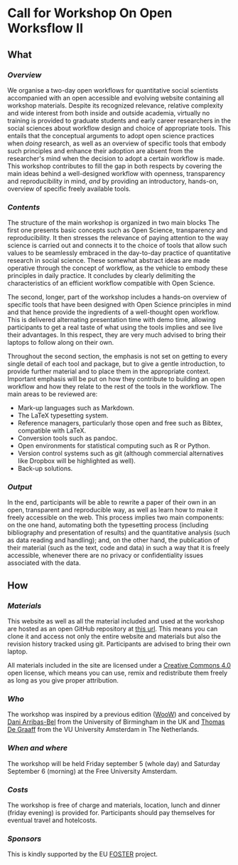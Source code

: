# Call for Workshop On Open Worksflow II


## What

### *Overview*

We organise a two-day open workflows for quantitative social scientists accompanied with an open accessible and evolving website containing all workshop materials. Despite its recognized relevance, relative complexity and wide interest from both inside and outside academia, virtually no training is provided to graduate students and early career researchers in the social sciences about workflow design and choice of appropriate tools. This entails that the conceptual arguments to adopt open science practices when *doing* research, as well as an overview of specific tools that embody such principles and enhance their adoption are absent from the researcher's mind when the decision to adopt a certain workflow is made. This workshop contributes to fill the gap in both respects by covering the main ideas behind a well-designed workflow with openness, transparency and reproducibility in mind, *and* by providing an introductory, hands-on, overview of specific freely available tools.

### *Contents*

The structure of the main workshop is organized in two main blocks The first one presents basic concepts such as Open Science, transparency and reproducibility. It then stresses the relevance of paying attention to the way science is carried out and connects it to the choice of tools that allow such values to be seamlessly embraced in the day-to-day practice of quantitative research in social science. These somewhat abstract ideas are made operative through the concept of workflow, as the vehicle to embody these principles in daily practice. It concludes by clearly delimiting the characteristics of an efficient workflow compatible with Open Science.

The second, longer, part of the workshop includes a hands-on overview of specific tools that have been designed with Open Science principles in mind and that hence provide the ingredients of a well-thought open workflow. This is delivered alternating presentation time with demo time, allowing participants to get a real taste of what using the tools implies and see live their advantages. In this respect, they are very much advised to bring their laptops to follow along on their own. 

Throughout the second section, the emphasis is not set on getting to every single detail of each tool and package, but to give a gentle introduction, to provide further material and to place them in the appropriate context. Important emphasis will be put on how they contribute to building an open workflow and how they relate to the rest of the tools in the workflow. The main areas to be reviewed are:

* Mark-up languages such as Markdown.
* The LaTeX typesetting system.
* Reference managers, particularly those open and free such as Bibtex, compatible with LaTeX.
* Conversion tools such as pandoc.
* Open environments for statistical computing such as R or Python.
* Version control systems such as git (although commercial alternatives like Dropbox will be highlighted as well).
* Back-up solutions.

### *Output*

In the end, participants will be able to rewrite a paper of their own in an open, transparent and reproducible way, as well as learn how to make it freely accessible on the web. This process implies two main components: on the one hand, automating both the typesetting process (including bibliography and presentation of results) and the quantitative analysis (such as data reading and handling); and, on the other hand, the publication of their material (such as the text, code and data) in such a way that it is freely accessible, whenever there are no privacy or confidentiality issues associated with the data.

## How

### *Materials*

This website as well as all the material included and used at the workshop are hosted as an open GitHub repository at [this url](https://github.com/darribas/WooWii). This means you can clone it and access not only the entire website and materials but also the revision history tracked using git. Participants are advised to bring their own laptop.

All materials included in the site are licensed under a [Creative Commons
4.0](https://github.com/darribas/WooW/archive/master.zip)
open license, which means you can use, remix and redistribute them freely as
long as you give proper attribution.

### *Who*

The workshop was inspired by a previous edition
([WooW](http://darribas.org/WooW)) and conceived by [Dani Arribas-Bel](http://darribas.org) from the University of Birmingham in the UK and
[Thomas De Graaff](http://www.thomasdegraaff.net/) from the VU University Amsterdam in The Netherlands.

### *When and where*  

The workshop will be held Friday september 5 (whole day) and Saturday September 6 (morning) at the Free University Amsterdam.

### *Costs* 

The workshop is free of charge and materials, location, lunch and dinner (friday evening) is provided for. Participants should pay themselves for eventual travel and hotelcosts.

### *Sponsors*

This is kindly supported by the EU [FOSTER](http://www.fosteropenscience.eu/) project.
